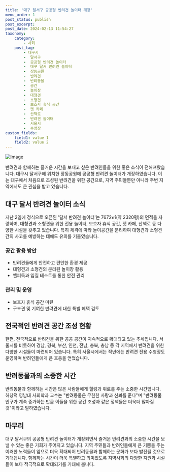 ```yaml
---
title: '대구 달서구 공공형 반려견 놀이터 개장'
menu_order: 1
post_status: publish
post_excerpt: 
post_date: 2024-02-13 11:54:27
taxonomy:
    category:
        - 사회
    post_tag:
        - 대구시
        -  달서구
        -  공공형 반려견 놀이터
        -  대구 달서 반려견 놀이터
        -  장동공원
        -  반려견
        -  반려동물
        -  공간
        -  놀이장
        -  대형견
        -  소형견
        -  보호자 휴식 공간
        -  펫 카페
        -  산책로
        -  반려견 놀이터
        -  서울시
        -  수영장
custom_fields:
    field1: value 1
    field2: value 2
---
```


![Image](https://imgnews.pstatic.net/image/032/2024/02/13/0003278585_001_20240213060401089.jpg?type=w647)

반려견과 함께하는 즐거운 시간을 보내고 싶은 반려인들을 위한 좋은 소식이 전해져왔습니다. 대구시 달서구에 위치한 장동공원에 공공형 반려견 놀이터가 개장하였습니다. 이는 대구에서 처음으로 조성된 반려견을 위한 공간으로, 지역 주민들뿐만 아니라 주변 지역에서도 큰 관심을 받고 있습니다.
## 대구 달서 반려견 놀이터 소식
지난 2일에 정식으로 오픈된 '달서 반려견 놀이터'는 7672㎡(약 2320평)의 면적을 자랑하며, 대형견과 소형견을 위한 전용 놀이터, 보호자 휴식 공간, 펫 카페, 산책로 등 다양한 시설을 갖추고 있습니다. 특히 체격에 따라 놀이공간을 분리하여 대형견과 소형견 간의 사고를 예방하는 데에도 유의를 기울였습니다.
### 공간 활용 방안
- 반려견들에게 안전하고 편안한 환경 제공
- 대형견과 소형견의 분리된 놀이장 활용
- 헬퍼독과 입질 테스트를 통한 안전 관리
### 관리 및 운영
- 보호자 휴식 공간 마련
- 구조견 및 기여한 반려견에 대한 특별 혜택 검토
## 전국적인 반려견 공간 조성 현황
한편, 전국적으로 반려견을 위한 공공 공간이 지속적으로 확대되고 있는 추세입니다. 서울시를 비롯하여 경남, 경북, 부산, 인천, 전남, 충북, 충남 등 각 지역에서 반려견을 위한 다양한 시설들이 마련되어 있습니다. 특히 서울시에서는 작년에는 반려견 전용 수영장도 운영하며 반려인들에게 큰 호응을 얻었습니다.
## 반려동물과의 소중한 시간
반려동물과 함께하는 시간은 많은 사람들에게 힐링과 위로를 주는 소중한 시간입니다. 허창덕 영남대 사회학과 교수는 "반려동물은 무한한 사랑과 신뢰를 준다"며 "반려동물 인구가 계속 증가하는 만큼 이들을 위한 공간 조성과 같은 정책들은 더욱더 많아질 것"이라고 말하였습니다.
## 마무리
대구 달서구의 공공형 반려견 놀이터가 개장되면서 즐거운 반려견과의 소중한 시간을 보낼 수 있는 좋은 기회가 주어지고 있습니다. 지역 주민들과 반려인들에게 큰 기쁨을 주는 이러한 노력들이 앞으로 더욱 확대되어 반려동물과 함께하는 문화가 보다 발전될 것으로 기대됩니다. 함께하는 시간이 더욱 특별하고 의미있도록 지역사회의 다양한 지원과 시설들이 보다 적극적으로 확대되기를 기대해 봅니다.
